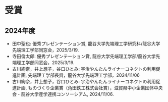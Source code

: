 # 受賞
## 2024年度
- 田中聖也: 優秀プレゼンテーション賞, 龍谷大学先端理工学研究科/龍谷大学先端理工学部同窓会，2025/3/19.
- 寺田倫太郎: 優秀プレゼンテーション賞, 龍谷大学先端理工学部/龍谷大学先端理工学部同窓会，2025/3/19.
- 古川絢奈，井上想子，谷口ひとみ: 宇治やんたんライナーコネクトの利用促進計画, 先端理工学部長賞，龍谷大学先端理工学部，2024/11/06
- 古川絢奈，井上想子，谷口ひとみ: 宇治やんたんライナーコネクトの利用促進計画, ものづくり企業賞（角田鉄工株式会社賞），滋賀県中小企業団体中央会・龍谷大学産学連携コンソーシアム, 2024/11/06.

